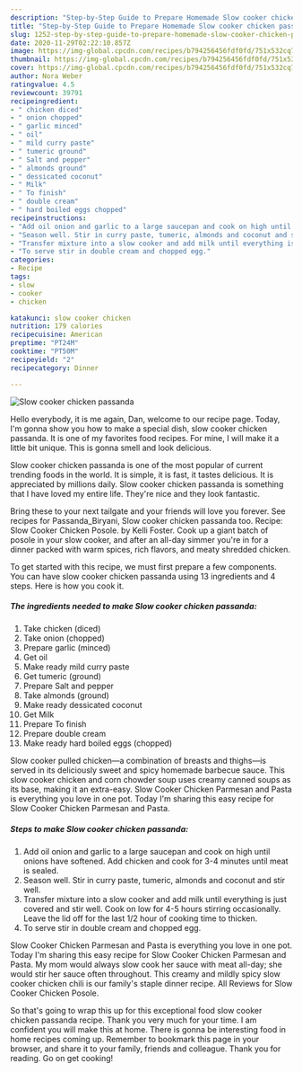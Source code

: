 ```yaml
---
description: "Step-by-Step Guide to Prepare Homemade Slow cooker chicken passanda"
title: "Step-by-Step Guide to Prepare Homemade Slow cooker chicken passanda"
slug: 1252-step-by-step-guide-to-prepare-homemade-slow-cooker-chicken-passanda
date: 2020-11-29T02:22:10.857Z
image: https://img-global.cpcdn.com/recipes/b794256456fdf0fd/751x532cq70/slow-cooker-chicken-passanda-recipe-main-photo.jpg
thumbnail: https://img-global.cpcdn.com/recipes/b794256456fdf0fd/751x532cq70/slow-cooker-chicken-passanda-recipe-main-photo.jpg
cover: https://img-global.cpcdn.com/recipes/b794256456fdf0fd/751x532cq70/slow-cooker-chicken-passanda-recipe-main-photo.jpg
author: Nora Weber
ratingvalue: 4.5
reviewcount: 39791
recipeingredient:
- " chicken diced"
- " onion chopped"
- " garlic minced"
- " oil"
- " mild curry paste"
- " tumeric ground"
- " Salt and pepper"
- " almonds ground"
- " dessicated coconut"
- " Milk"
- " To finish"
- " double cream"
- " hard boiled eggs chopped"
recipeinstructions:
- "Add oil onion and garlic to a large saucepan and cook on high until onions have softened. Add chicken and cook for 3-4 minutes until meat is sealed."
- "Season well. Stir in curry paste, tumeric, almonds and coconut and stir well."
- "Transfer mixture into a slow cooker and add milk until everything is just covered and stir well. Cook on low for 4-5 hours stirring occasionally. Leave the lid off for the last 1/2 hour of cooking time to thicken."
- "To serve stir in double cream and chopped egg."
categories:
- Recipe
tags:
- slow
- cooker
- chicken

katakunci: slow cooker chicken 
nutrition: 179 calories
recipecuisine: American
preptime: "PT24M"
cooktime: "PT50M"
recipeyield: "2"
recipecategory: Dinner

---
```



![Slow cooker chicken passanda](https://img-global.cpcdn.com/recipes/b794256456fdf0fd/751x532cq70/slow-cooker-chicken-passanda-recipe-main-photo.jpg)

Hello everybody, it is me again, Dan, welcome to our recipe page. Today, I'm gonna show you how to make a special dish, slow cooker chicken passanda. It is one of my favorites food recipes. For mine, I will make it a little bit unique. This is gonna smell and look delicious.

Slow cooker chicken passanda is one of the most popular of current trending foods in the world. It is simple, it is fast, it tastes delicious. It is appreciated by millions daily. Slow cooker chicken passanda is something that I have loved my entire life. They're nice and they look fantastic.

Bring these to your next tailgate and your friends will love you forever. See recipes for Passanda_Biryani, Slow cooker chicken passanda too. Recipe: Slow Cooker Chicken Posole. by Kelli Foster. Cook up a giant batch of posole in your slow cooker, and after an all-day simmer you&#39;re in for a dinner packed with warm spices, rich flavors, and meaty shredded chicken.


To get started with this recipe, we must first prepare a few components. You can have slow cooker chicken passanda using 13 ingredients and 4 steps. Here is how you cook it.

<!--inarticleads1-->

##### The ingredients needed to make Slow cooker chicken passanda:

1. Take  chicken (diced)
1. Take  onion (chopped)
1. Prepare  garlic (minced)
1. Get  oil
1. Make ready  mild curry paste
1. Get  tumeric (ground)
1. Prepare  Salt and pepper
1. Take  almonds (ground)
1. Make ready  dessicated coconut
1. Get  Milk
1. Prepare  To finish
1. Prepare  double cream
1. Make ready  hard boiled eggs (chopped)


Slow cooker pulled chicken—a combination of breasts and thighs—is served in its deliciously sweet and spicy homemade barbecue sauce. This slow cooker chicken and corn chowder soup uses creamy canned soups as its base, making it an extra-easy. Slow Cooker Chicken Parmesan and Pasta is everything you love in one pot. Today I&#39;m sharing this easy recipe for Slow Cooker Chicken Parmesan and Pasta. 

<!--inarticleads2-->

##### Steps to make Slow cooker chicken passanda:

1. Add oil onion and garlic to a large saucepan and cook on high until onions have softened. Add chicken and cook for 3-4 minutes until meat is sealed.
1. Season well. Stir in curry paste, tumeric, almonds and coconut and stir well.
1. Transfer mixture into a slow cooker and add milk until everything is just covered and stir well. Cook on low for 4-5 hours stirring occasionally. Leave the lid off for the last 1/2 hour of cooking time to thicken.
1. To serve stir in double cream and chopped egg.


Slow Cooker Chicken Parmesan and Pasta is everything you love in one pot. Today I&#39;m sharing this easy recipe for Slow Cooker Chicken Parmesan and Pasta. My mom would always slow cook her sauce with meat all-day; she would stir her sauce often throughout. This creamy and mildly spicy slow cooker chicken chili is our family&#39;s staple dinner recipe. All Reviews for Slow Cooker Chicken Posole. 

So that's going to wrap this up for this exceptional food slow cooker chicken passanda recipe. Thank you very much for your time. I am confident you will make this at home. There is gonna be interesting food in home recipes coming up. Remember to bookmark this page in your browser, and share it to your family, friends and colleague. Thank you for reading. Go on get cooking!
